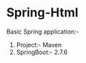 # Spring-Html
Basic Spring application:-
<ol>
  <li>Project:- Maven</li>
  <li>SpringBoot:- 2.7.6</li>
</ol>
